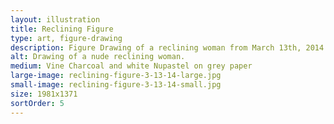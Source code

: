 ```yaml
---
layout: illustration
title: Reclining Figure
type: art, figure-drawing
description: Figure Drawing of a reclining woman from March 13th, 2014.
alt: Drawing of a nude reclining woman.
medium: Vine Charcoal and white Nupastel on grey paper
large-image: reclining-figure-3-13-14-large.jpg
small-image: reclining-figure-3-13-14-small.jpg
size: 1981x1371
sortOrder: 5
---
```


